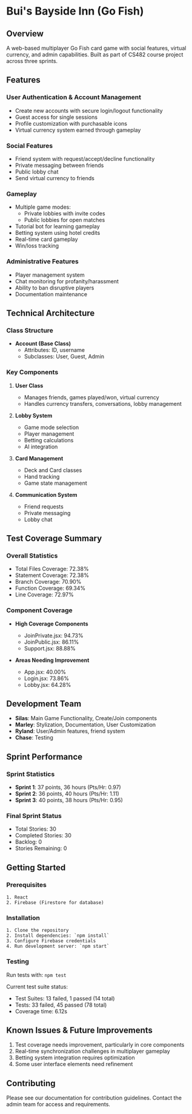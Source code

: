 # Bui's Bayside Inn (Go Fish)

## Overview
A web-based multiplayer Go Fish card game with social features, virtual currency, and admin capabilities. Built as part of CS482 course project across three sprints.

## Features

### User Authentication & Account Management
- Create new accounts with secure login/logout functionality
- Guest access for single sessions
- Profile customization with purchasable icons
- Virtual currency system earned through gameplay

### Social Features
- Friend system with request/accept/decline functionality
- Private messaging between friends
- Public lobby chat
- Send virtual currency to friends

### Gameplay
- Multiple game modes:
  - Private lobbies with invite codes
  - Public lobbies for open matches
- Tutorial bot for learning gameplay
- Betting system using hotel credits
- Real-time card gameplay
- Win/loss tracking

### Administrative Features
- Player management system
- Chat monitoring for profanity/harassment
- Ability to ban disruptive players
- Documentation maintenance

## Technical Architecture

### Class Structure
- **Account (Base Class)**
  - Attributes: ID, username
  - Subclasses: User, Guest, Admin

### Key Components
1. **User Class**
   - Manages friends, games played/won, virtual currency
   - Handles currency transfers, conversations, lobby management

2. **Lobby System**
   - Game mode selection
   - Player management
   - Betting calculations
   - AI integration

3. **Card Management**
   - Deck and Card classes
   - Hand tracking
   - Game state management

4. **Communication System**
   - Friend requests
   - Private messaging
   - Lobby chat

## Test Coverage Summary

### Overall Statistics
- Total Files Coverage: 72.38%
- Statement Coverage: 72.38%
- Branch Coverage: 70.90%
- Function Coverage: 69.34%
- Line Coverage: 72.97%

### Component Coverage
- **High Coverage Components**
  - JoinPrivate.jsx: 94.73%
  - JoinPublic.jsx: 86.11%
  - Support.jsx: 88.88%

- **Areas Needing Improvement**
  - App.jsx: 40.00%
  - Login.jsx: 73.86%
  - Lobby.jsx: 64.28%

## Development Team
- **Silas**: Main Game Functionality, Create/Join components
- **Marley**: Stylization, Documentation, User Customization
- **Ryland**: User/Admin features, friend system
- **Chase**: Testing

## Sprint Performance

### Sprint Statistics
- **Sprint 1**: 37 points, 36 hours (Pts/Hr: 0.97)
- **Sprint 2**: 36 points, 40 hours (Pts/Hr: 1.11)
- **Sprint 3**: 40 points, 38 hours (Pts/Hr: 0.95)

### Final Sprint Status
- Total Stories: 30
- Completed Stories: 30
- Backlog: 0
- Stories Remaining: 0

## Getting Started

### Prerequisites
    1. React
    2. Firebase (Firestore for database)

### Installation
    1. Clone the repository
    2. Install dependencies: `npm install`
    3. Configure Firebase credentials
    4. Run development server: `npm start`

### Testing
Run tests with: `npm test`

Current test suite status:
- Test Suites: 13 failed, 1 passed (14 total)
- Tests: 33 failed, 45 passed (78 total)
- Coverage time: 6.12s

## Known Issues & Future Improvements
1. Test coverage needs improvement, particularly in core components
2. Real-time synchronization challenges in multiplayer gameplay
3. Betting system integration requires optimization
4. Some user interface elements need refinement

## Contributing
Please see our documentation for contribution guidelines. Contact the admin team for access and requirements.